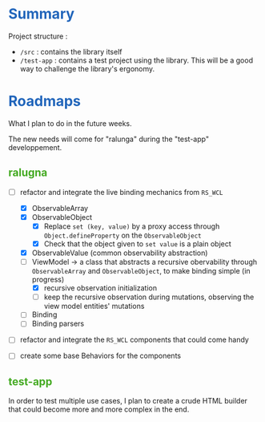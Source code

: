 # <span style="color:#26B">Summary</span>

Project structure :

* `/src` : contains the library itself
* `/test-app` : contains a test project using the library. This will be a good way to challenge the library's ergonomy.

# <span style="color:#26B">Roadmaps</span>

What I plan to do in the future weeks.

The new needs will come for "ralunga" during the "test-app" developpement.

## <span style="color:#4A2">ralugna</span>

- [ ] refactor and integrate the live binding mechanics from `RS_WCL`
    - [x] ObservableArray
    - [x] ObservableObject
        - [x] Replace `set (key, value)` by a proxy access through `Object.defineProperty` on the `ObservableObject`
        - [x] Check that the object given to `set value` is a plain object
    - [x] ObservableValue (common observability abstraction)
    - [ ] ViewModel -> a class that abstracts a recursive obervability through `ObservableArray` and `ObservableObject`, to make binding simple (in progress)
        - [x] recursive observation initialization
        - [ ] keep the recursive observation during mutations, observing the view model entities' mutations
    - [ ] Binding
    - [ ] Binding parsers
- [ ] refactor and integrate the `RS_WCL` components that could come handy
- [ ] create some base Behaviors for the components


## <span style="color:#4A2">test-app</span>

In order to test multiple use cases, I plan to create a crude HTML builder that could become more and more complex in the end.
